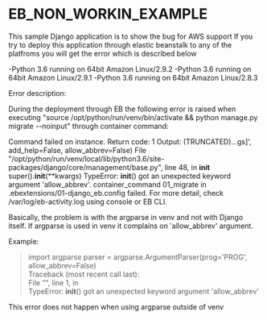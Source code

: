 # EB_NON_WORKIN_EXAMPLE
This sample Django application is to show the bug for AWS support
If you try to deploy this application through elastic beanstalk to any of the platfroms you will get the error which is described below

-Python 3.6 running on 64bit Amazon Linux/2.9.2
-Python 3.6 running on 64bit Amazon Linux/2.9.1
-Python 3.6 running on 64bit Amazon Linux/2.8.3

Error description:

During the deployment through EB the following error is raised when executing "source /opt/python/run/venv/bin/activate && python manage.py migrate --noinput" through container command:

Command failed on instance. Return code: 1 Output: (TRUNCATED)...gs]', add_help=False, allow_abbrev=False) File "/opt/python/run/venv/local/lib/python3.6/site-packages/django/core/management/base.py", line 48, in __init__ super().__init__(**kwargs) TypeError: __init__() got an unexpected keyword argument 'allow_abbrev'. container_command 01_migrate in .ebextensions/01-django_eb.config failed. For more detail, check /var/log/eb-activity.log using console or EB CLI.

Basically, the problem is with the argparse in venv and not with Django itself.
If argparse is used in venv it complains on 'allow_abbrev' argument.

Example:

>import argparse
>parser = argparse.ArgumentParser(prog='PROG', allow_abbrev=False)                                                         
Traceback (most recent call last):                                                                                             
File "<stdin>", line 1, in <module>                                                                                           
TypeError: __init__() got an unexpected keyword argument 'allow_abbrev' 

This error does not happen when using argparse outside of venv
